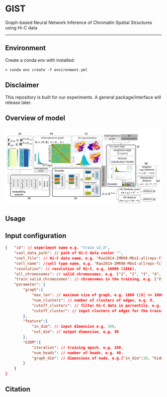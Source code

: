 # GIST
Graph-based Neural Network Inference of Chromatin Spatial Structures using Hi-C data

---

## Environment
Create a conda *env* with installed:
```
> conda env create -f environment.yml
```

## Disclaimer

This repository is built for our experiments. A general package/interface will release later. 

## Overview of model 
![model](/figure/model.png)
## Usage

## Input configuration
```json
{   "id": // experiment name e.g. "train_v2_X",
    "cool_data_path": // path of Hi-C data cooler "",
    "cool_file": // Hi-C data name, e.g. "Rao2014-IMR90-MboI-allreps-filtered.10kb.cool", 
    "cell_name": //cell type name, e.g. "Rao2014-IMR90-MboI-allreps-filtered",
    "resolution": // resolution of Hi-C, e.g. 10000 (10kb),
    "all_chromosomes": // valid chromosomes, e.g. ["1", "2", "3", "4", "5", "6", "7", "8", "9", "10", "11", "12", "13", "14", "15", "X", "16", "17", "18", "19", "20", "21", "22"],
    "train_valid_chromosomes": // chromsomes in the training, e.g. ["X"],
    "parameter": {
        "graph":{
            "max_len": // maximum size of graph, e.g. 1000 (|V| <= 1000 nodes)
            "num_clusters": // number of clusters of edges, e.g. 9,
            "cutoff_clusters": // filter Hi-C data in percentile, e.g. {"low": 5.0, "high": 100}, 
            "cutoff_cluster": // input clusters of edges for the training, e.g. 7 (feed in 0-6)
        },
        "feature":{
            "in_dim": // input dimension e.g. 300,
            "out_dim": // output dimension, e.g. 30
        },
        "G3DM":{
            "iteration": // training epoch, e.g. 100,
            "num_heads": // number of heads, e.g. 40,
            "graph_dim": // dimensions of node, e.g.{"in_dim":30, "hidden_dim":10, "out_dim": 3}
        }
    }
}
```
## Citation